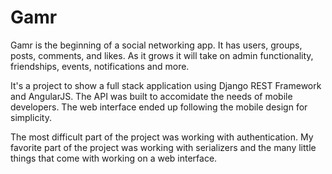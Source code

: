 # Gamr

Gamr is the beginning of a social networking app. It has users, groups, posts, comments, and likes. As it grows it will take on admin functionality, friendships, events, notifications and more.

It's a project to show a full stack application using Django REST Framework and AngularJS. The API was built to accomidate the needs of mobile developers. The web interface ended up following the mobile design for simplicity.

The most difficult part of the project was working with authentication. My favorite part of the project was working with serializers and the many little things that come with working on a web interface.
